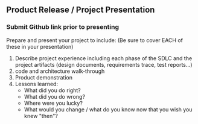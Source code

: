 ## Product Release / Project Presentation
### Submit Github link prior to presenting

Prepare and present your project to include: (Be sure to cover EACH of these in your presentation)

1. Describe project experience including each phase of the SDLC and the project artifacts (design documents, requirements trace, test reports...)
2. code and architecture walk-through
3.  Product demonstration
4.  Lessons learned:
    * What did you do right?
    * What did you do wrong?
    * Where were you lucky?
    * What would you change / what do you know now that you wish you knew "then"?
